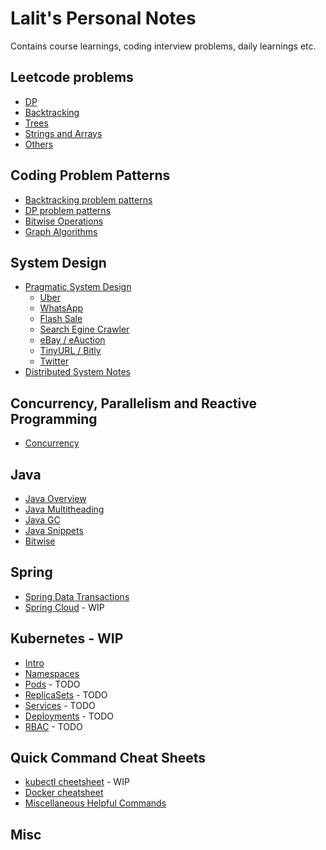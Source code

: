 # Lalit's Personal Notes

Contains course learnings, coding interview problems, daily learnings etc.

## Leetcode problems

- [DP](leetcode-problems/dynamic-programming.markdown)
- [Backtracking](leetcode-problems/backtracking.markdown)
- [Trees](leetcode-problems/trees.markdown)
- [Strings and Arrays](leetcode-problems/strings-arrays.markdown)
- [Others](leetcode-problems/others.markdown)

## Coding Problem Patterns

- [Backtracking problem patterns](algorithms/backtracking-patterns.markdown)
- [DP problem patterns](algorithms/dynamic-programming-patterns.markdown)
- [Bitwise Operations](algorithms/bitmasks.markdown)
- [Graph Algorithms](algorithms/graph-algorithms.markdown)

## System Design

- [Pragmatic System Design](system-design/pragmatic-system-design.markdown)
  - [Uber](./system-design/pragmatic-system-design-uber.markdown)
  - [WhatsApp](./system-design/pragmatic-system-design-whatsapp.markdown)
  - [Flash Sale](./system-design/pragmatic-system-design-flashsale.markdown)
  - [Search Egine Crawler](./system-design/pragmatic-system-design-webcrawler.markdown)
  - [eBay / eAuction](./system-design/pgragmatic-system-design-ebay.markdown)
  - [TinyURL / Bitly](./system-design/pragmatic-system-design-tinyurl.markdown)
  - [Twitter](./system-design/pragmatic-system-design-twitter.markdown)
- [Distributed System Notes](./system-design/distributed-systems-additional-notes.markdown)

## Concurrency, Parallelism and Reactive Programming

- [Concurrency](./concurrency-parallelims-reactive/concurrency.markdown)

## Java

- [Java Overview](java/java.markdown)
- [Java Multitheading](java/java-multithreading.markdown)
- [Java GC](java/java-gc.markdown)
- [Java Snippets](java/java-snippets.markdown)
- [Bitwise](algorithms/bitmasks.markdown)

## Spring

- [Spring Data Transactions](spring/spring-data-transactions.markdown)
- [Spring Cloud](spring/spring-cloud.markdown) - WIP

## Kubernetes - WIP

- [Intro](kubernetes/kubernetes-intro.markdown)
- [Namespaces](kubernetes/namespaces.markdown)
- [Pods](TODO) - TODO
- [ReplicaSets](TODO) - TODO
- [Services](TODO) - TODO
- [Deployments](TODO) - TODO
- [RBAC](TODO) - TODO

## Quick Command Cheat Sheets

- [kubectl cheetsheet](./command-cheatsheets/kubectl-cheatsheet.markdown) - WIP
- [Docker cheatsheet](./command-cheatsheets/docker-cheatsheet.markdown)
- [Miscellaneous Helpful Commands](command-cheatsheets/misc-helpful-commands.markdown)

## Misc
